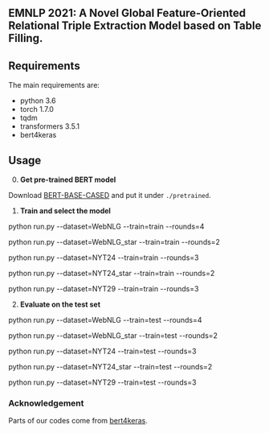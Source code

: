## EMNLP 2021: A Novel Global Feature-Oriented Relational Triple Extraction Model based on Table Filling.


## Requirements
The main requirements are:
- python 3.6
- torch 1.7.0 
- tqdm
- transformers 3.5.1
- bert4keras

## Usage
0. **Get pre-trained BERT model**

Download [BERT-BASE-CASED](https://huggingface.co/bert-base-cased) and put it under `./pretrained`.

1. **Train and select the model**

python run.py --dataset=WebNLG  --train=train  --rounds=4

python run.py --dataset=WebNLG_star   --train=train  --rounds=2

python run.py --dataset=NYT24   --train=train  --rounds=3

python run.py --dataset=NYT24_star   --train=train  --rounds=2

python run.py --dataset=NYT29   --train=train  --rounds=3

2. **Evaluate on the test set**

python run.py --dataset=WebNLG  --train=test  --rounds=4

python run.py --dataset=WebNLG_star   --train=test  --rounds=2

python run.py --dataset=NYT24   --train=test  --rounds=3

python run.py --dataset=NYT24_star   --train=test  --rounds=2

python run.py --dataset=NYT29   --train=test  --rounds=3

### Acknowledgement
Parts of our codes come from [bert4keras](https://github.com/bojone/bert4keras).